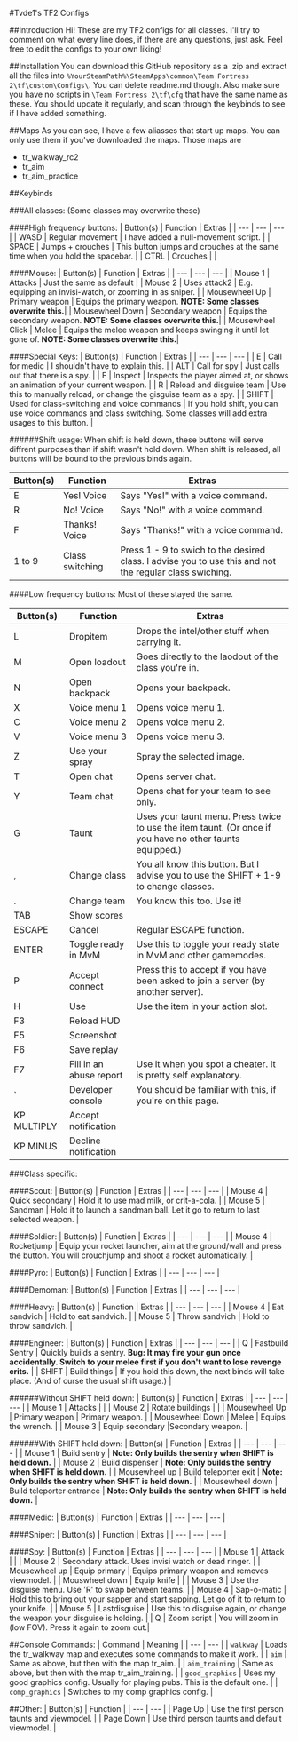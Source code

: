 #Tvde1's TF2 Configs

##Introduction
Hi!
These are my TF2 configs for all classes.
I'll try to comment on what every line does, if there are any questions, just ask.
Feel free to edit the configs to your own liking!


##Installation
You can download this GitHub repository as a .zip and extract all the files into `%YourSteamPath%\SteamApps\common\Team Fortress 2\tf\custom\Configs\`. You can delete readme.md though.
Also make sure you have no scripts in `\Team Fortress 2\tf\cfg` that have the same name as these.
You should update it regularly, and scan through the keybinds to see if I have added something.

##Maps
As you can see, I have a few aliasses that start up maps. You can only use them if you've downloaded the maps.
Those maps are
- tr_walkway_rc2
- tr_aim
- tr_aim_practice


##Keybinds

###All classes: (Some classes may overwrite these)

####High frequency buttons:
| Button(s) | Function | Extras |
| --- | --- | --- |
| WASD | Regular movement | I have added a null-movement script. |
| SPACE | Jumps + crouches | This button jumps and crouches at the same time when you hold the spacebar. |
| CTRL | Crouches | |

####Mouse:
| Button(s) | Function | Extras |
| --- | --- | --- |
| Mouse 1 | Attacks | Just the same as default |
| Mouse 2 | Uses attack2 | E.g. equipping an invisi-watch, or zooming in as sniper. |
| Mousewheel Up | Primary weapon | Equips the primary weapon. **NOTE: Some classes overwrite this.**|
| Mousewheel Down | Secondary weapon | Equips the secondary weapon. **NOTE: Some classes overwrite this.**|
| Mousewheel Click | Melee | Equips the melee weapon and keeps swinging it until let gone of. **NOTE: Some classes overwrite this.**|

####Special Keys:
| Button(s) | Function | Extras |
| --- | --- | --- |
| E | Call for medic | I shouldn't have to explain this. |
| ALT | Call for spy | Just calls out that there is a spy. |
| F | Inspect | Inspects the player aimed at, or shows an animation of your current weapon. |
| R | Reload and disguise team | Use this to manually reload, or change the gisguise team as a spy. |
| SHIFT | Used for class-switching and voice commands | If you hold shift, you can use voice commands and class switching. Some classes will add extra usages to this button. |

######Shift usage:
When shift is held down, these buttons will serve diffrent purposes than if shift wasn't hold down. When shift is released, all buttons will be bound to the previous binds again.

| Button(s) | Function | Extras |
| --- | --- | --- |
| E | Yes! Voice | Says "Yes!" with a voice command. |
| R | No! Voice | Says "No!" with a voice command. |
| F | Thanks! Voice | Says "Thanks!" with a voice command. |
| 1 to 9 | Class switching | Press 1 - 9 to swich to the desired class. I advise you to use this and not the regular class swiching. |

####Low frequency buttons:
Most of these stayed the same.

| Button(s) | Function | Extras |
| --- | --- | --- |
| L | Dropitem | Drops the intel/other stuff when carrying it. |
| M | Open loadout | Goes directly to the laodout of the class you're in. |
| N | Open backpack | Opens your backpack. |
| X | Voice menu 1 | Opens voice menu 1. |
| C | Voice menu 2 | Opens voice menu 2. |
| V | Voice menu 3 | Opens voice menu 3. |
| Z | Use your spray | Spray the selected image. |
| T | Open chat | Opens server chat. |
| Y | Team chat | Opens chat for your team to see only. |
| G | Taunt | Uses your taunt menu. Press twice to use the item taunt. (Or once if you have no other taunts equipped.) |
| , | Change class | You all know this button. But I advise you to use the SHIFT + 1-9 to change classes. |
| . | Change team | You know this too. Use it! |
| TAB | Show scores | |
| ESCAPE | Cancel | Regular ESCAPE function. |
| ENTER | Toggle ready in MvM | Use this to toggle your ready state in MvM and other gamemodes. |"
| P | Accept connect | Press this to accept if you have been asked to join a server (by another server). |
| H | Use | Use the item in your action slot. |
| F3 | Reload HUD |
| F5 | Screenshot | |
| F6 | Save replay | |
| F7 | Fill in an abuse report | Use it when you spot a cheater. It is pretty self explanatory. |
| ` | Developer console | You should be familiar with this, if you're on this page. |
| KP MULTIPLY | Accept notification | |
| KP MINUS | Decline notification | | 



###Class specific:

####Scout:
| Button(s) | Function | Extras |
| --- | --- | --- |
| Mouse 4 | Quick secondary | Hold it to use mad milk, or crit-a-cola. |
| Mouse 5 | Sandman | Hold it to launch a sandman ball. Let it go to return to last selected weapon. |

####Soldier:
| Button(s) | Function | Extras |
| --- | --- | --- |
| Mouse 4 | Rocketjump | Equip your rocket launcher, aim at the ground/wall and press the button. You will crouchjump and shoot a rocket automatically. |

####Pyro:
| Button(s) | Function | Extras |
| --- | --- | --- |

####Demoman:
| Button(s) | Function | Extras |
| --- | --- | --- |

####Heavy:
| Button(s) | Function | Extras |
| --- | --- | --- |
| Mouse 4 | Eat sandvich | Hold to eat sandvich. |
| Mouse 5 | Throw sandvich | Hold to throw sandvich. |

####Engineer:
| Button(s) | Function | Extras |
| --- | --- | --- |
| Q | Fastbuild Sentry | Quickly builds a sentry. **Bug: It may fire your gun once accidentally. Switch to your melee first if you don't want to lose revenge crits.** |
| SHIFT | Build things | If you hold this down, the next binds will take place. (And of curse the usual shift usage.) |

######Without SHIFT held down:
| Button(s) | Function | Extras |
| --- | --- | --- |
| Mouse 1 | Attacks | |
| Mouse 2 | Rotate buildings | |
| Mousewheel Up | Primary weapon | Primary weapon. |
| Mousewheel Down | Melee | Equips the wrench. |
| Mouse 3 | Equip secondary |Secondary weapon. |

######With SHIFT held down:
| Button(s) | Function | Extras |
| --- | --- | --- |
| Mouse 1 | Build sentry | **Note: Only builds the sentry when SHIFT is held down.** |
| Mouse 2 | Build dispenser | **Note: Only builds the sentry when SHIFT is held down.** |
| Mousewheel up | Build teleporter exit | **Note: Only builds the sentry when SHIFT  is held down.** |
| Mousewheel down | Build teleporter entrance | **Note: Only builds the sentry when SHIFT is held down.** |

####Medic:
| Button(s) | Function | Extras |
| --- | --- | --- |

####Sniper:
| Button(s) | Function | Extras |
| --- | --- | --- |

####Spy:
| Button(s) | Function | Extras |
| --- | --- | --- |
| Mouse 1 | Attack | |
| Mouse 2 | Secondary attack. Uses invisi watch or dead ringer. |
| Mousewheel up | Equip primary | Equips primary weapon and removes viewmodel. |
| Mouswheel down | Equip knife | |
| Mouse 3 | Use the disguise menu. Use 'R' to swap between teams. |
| Mouse 4 | Sap-o-matic | Hold this to bring out your sapper and start sapping. Let go of it to return to your knife. |
| Mouse 5 | Lastdisguise | Use this to disguise again, or change the weapon your disguise is holding. |
| Q | Zoom script | You will zoom in (low FOV). Press it again to zoom out.|

##Console Commands:
| Command | Meaning |
| --- | --- |
| `walkway` | Loads the tr_walkway map and executes some commands to make it work. |
| `aim` | Same as above, but then with the map tr_aim. |
| `aim_training` | Same as above, but then with the map tr_aim_training. |
| `good_graphics` | Uses my good graphics config. Usually for playing pubs. This is the default one. |
| `comp_graphics` | Switches to my comp graphics config. |

##Other:
| Button(s) | Function |
| --- | --- |
| Page Up | Use the first person taunts and viewmodel. |
| Page Down | Use third person taunts and default viewmodel. |
